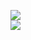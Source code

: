 [![](https://img.shields.io/badge/Made%20With-Github%20Spray-lightgrey.svg?style=for-the-badge&logo=github)](https://github.com/Annihil/github-spray#5587)  
[![](https://i.imgur.com/2DrTn0Z.gif)](https://github.com/Annihil/github-spray)
